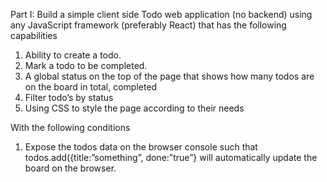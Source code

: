 Part I: Build a simple client side Todo web application (no backend) using any JavaScript framework (preferably React) that has the following capabilities

1.    Ability to create a todo.
2.    Mark a todo to be completed.
3.    A global status on the top of the page that shows how many todos are on the board in total, completed
4.    Filter todo’s by status
5.    Using CSS to style the page according to their needs

With the following conditions

1.    Expose the todos data on the browser console such that todos.add({title:”something”, done:”true”} will automatically update the board on the browser.
